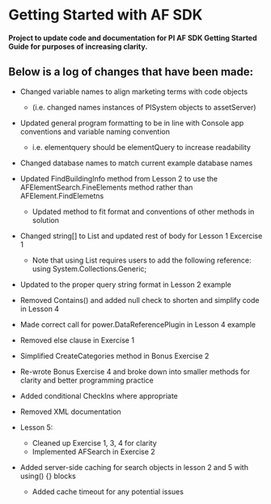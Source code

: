 Getting Started with AF SDK
===============================

#### Project to update code and documentation for PI AF SDK Getting Started Guide for purposes of increasing clarity.

Below is a log of changes that have been made:
-------------------------------------------------

- Changed variable names to align marketing terms with code objects
	- (i.e. changed names instances of PISystem objects to assetServer)

- Updated general program formatting to be in line with Console app conventions and variable naming convention
	- i.e. elementquery should be elementQuery to increase readability 

- Changed database names to match current example database names

- Updated FindBuildingInfo method from Lesson 2 to use the AFElementSearch.FineElements method rather than AFElement.FindElemetns
	- Updated method to fit format and conventions of other methods in solution

- Changed string[] to List<string> and updated rest of body for Lesson 1 Excercise 1
	- Note that using List<string> requires users to add the following reference: using System.Collections.Generic;

- Updated to the proper query string format in Lesson 2 example

- Removed Contains() and added null check to shorten and simplify code in Lesson 4

- Made correct call for power.DataReferencePlugin in Lesson 4 example

- Removed else clause in Exercise 1

- Simplified CreateCategories method in Bonus Exercise 2

- Re-wrote Bonus Exercise 4 and broke down into smaller methods for clarity and better programming practice

- Added conditional CheckIns where appropriate

- Removed XML documentation

- Lesson 5:
	- Cleaned up Exercise 1, 3, 4 for clarity
	- Implemented AFSearch in Exercise 2

- Added server-side caching for search objects in lesson 2 and 5 with using() {} blocks
	- Added cache timeout for any potential issues